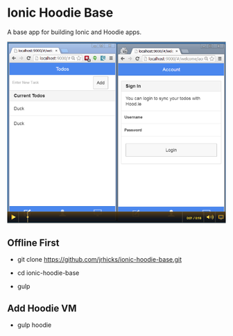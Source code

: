 Ionic Hoodie Base
=====================

A base app for building Ionic and Hoodie apps.

![alt text](https://raw.githubusercontent.com/jrhicks/ionic-hoodie-base/master/demo_preview.png "Screencast Preview")

Offline First
--------

* git clone https://github.com/jrhicks/ionic-hoodie-base.git

* cd ionic-hoodie-base

* gulp

Add Hoodie VM
----

* gulp hoodie



